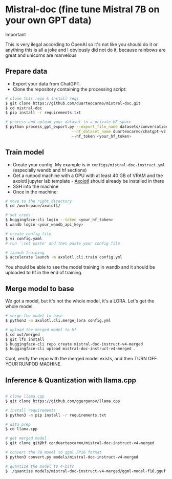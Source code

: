 # Mistral-doc (fine tune Mistral 7B on your own GPT data)

> [!IMPORTANT]  
> This is very ilegal according to OpenAI so it's not like you should do it or anything
> this is all a joke and I obviously did not do it, because rainbows are great and unicorns are marvelous


## Prepare data
* Export your data from ChatGPT.
* Clone the repository containing the processing script:

```bash
# clone this repo & install reqs
$ git clone https://github.com/duarteocarmo/mistral-doc.git
$ cd mistral-doc
$ pip install -r requirements.txt

# process and upload your dataset to a private HF space
$ python process_gpt_export.py --export_file_name datasets/conversations.json \
                             --hf_dataset_name duarteocarmo/chatgpt-v2 \ # this is an example
                             --hf_token <your_hf_token>
```

## Train model

* Create your config. My example is in `configs/mistral-doc-instruct.yml` (especially wandb and hf sections)
* Get a runpod machine with a GPU with at least 40 GB of VRAM and the axolotl jupyter lab template - [Axolotl](https://github.com/OpenAccess-AI-Collective/axolotl?tab=readme-ov-file) should already be installed in there
* SSH into the machine 
* Once in the machine:

```bash
# move to the right directory
$ cd /workspace/axolotl/

# set creds
$ huggingface-cli login --token <your_hf_token>
$ wandb login <your_wandb_api_key>

# create config file
$ vi config.yaml
# run ':set paste' and then paste your config file

# launch training
$ accelerate launch -m axolotl.cli.train config.yml
```

You should be able to see the model training in wandb and it should be uploaded to hf in the end of training.

## Merge model to base

We got a model, but it's not the whole model, it's a LORA. Let's get the whole model. 

```bash
# merge the model to base
$ python3 -m axolotl.cli.merge_lora config.yml 

# upload the merged model to hf
$ cd out/merged
$ git lfs install
$ huggingface-cli repo create mistral-doc-instruct-v4-merged
$ huggingface-cli upload mistral-doc-instruct-v4-merged .
```

Cool, verify the repo with the merged model exists, and then TURN OFF YOUR RUNPOD MACHINE.

## Inference & Quantization with llama.cpp


```bash

# clone llama.cpp
$ git clone https://github.com/ggerganov/llama.cpp

# install requirements
$ python3 -m pip install -r requirements.txt

# data prep
$ cd llama.cpp

# get merged model
$ git clone git@hf.co:duarteocarmo/mistral-doc-instruct-v4-merged

# convert the 7B model to ggml FP16 format
$ python3 convert.py models/mistral-doc-instruct-v4-merged

# quantize the model to 4-bits
$ ./quantize models/mistral-doc-instruct-v4-merged/ggml-model-f16.gguf models/mistral-doc-instruct-v4-merged/ggml-model-q4_0.gguf q4_0
```

